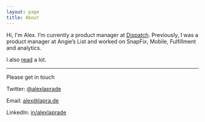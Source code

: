 ```yaml
---
layout: page
title: About
---
```


Hi, I'm Alex. I’m currently a product manager at [Dispatch](http://dispatch.me).  Previously, I was a product manager at Angie’s List and worked on SnapFix, Mobile, Fulfillment and analytics.

I also [read](/book-notes/) a lot.

---

Please get in touch

Twitter: [@alexlaprade](http://www.twitter.com/alexlaprade)

Email: alex@lapra.de

LinkedIn: [in/alexlaprade](http://www.linkedin.com/in/alexlaprade)

